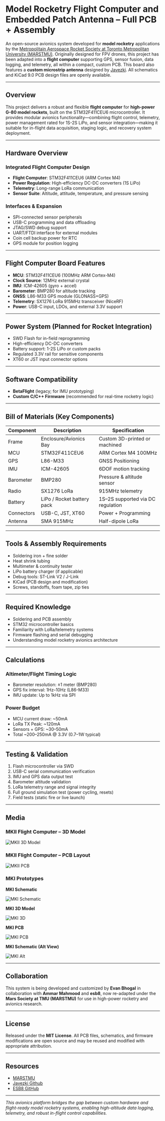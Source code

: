 # Model Rocketry Flight Computer and Embedded Patch Antenna – Full PCB + Assembly

An open-source avionics system developed for **model rocketry** applications by the [Metropolitain Aerospace Rocket Society at Toronto Metropolitan University (MARSTMU)](https://marstmu.com/). Originally designed for FPV drones, this project has been adapted into a **flight computer** supporting GPS, sensor fusion, data logging, and telemetry, all within a compact, custom PCB. This board also features a **custom microstrip antenna** designed by [Javezki](https://github.com/Javezki). All schematics and KiCad 9.0 PCB design files are openly available.

---

## Overview

This project delivers a robust and flexible **flight computer** for **high-power G-80 model rockets**, built on the STM32F411CEU6 microcontroller. It provides modular avionics functionality—combining flight control, telemetry, power management rated for 1S-2S LiPo, and sensor integration—making it suitable for in-flight data acquisition, staging logic, and recovery system deployment.

---

## Hardware Overview

### **Integrated Flight Computer Design**
- **Flight Computer**: STM32F411CEU6 (ARM Cortex M4)
- **Power Regulation**: High-efficiency DC-DC converters (1S LiPo)
- **Telemetry**: Long-range LoRa communication
- **Sensor Suite**: Altitude, attitude, temperature, and pressure sensing

### **Interfaces & Expansion**
- SPI-connected sensor peripherals
- USB-C programming and data offloading
- JTAG/SWD debug support
- UART/FTDI interface for external modules
- Coin cell backup power for RTC
- GPS module for position logging

---

## Flight Computer Board Features

- **MCU**: STM32F411CEU6 (100MHz ARM Cortex-M4)
- **Clock Source**: 12MHz external crystal
- **IMU**: ICM-42605 (gyro + accel)
- **Barometer**: BMP280 for altitude tracking
- **GNSS**: L86-M33 GPS module (GLONASS+GPS)
- **Telemetry**: SX1276 LoRa 915MHz transceiver (NiceRF)
- **Power**: USB-C input, LDOs, and external 3.3V support

---

## Power System (Planned for Rocket Integration)

- SWD Flash for in-field reprogramming
- High-efficiency DC-DC converters
- Battery support: 1-2S LiPo or custom packs
- Regulated 3.3V rail for sensitive components
- XT60 or JST input connector options

---

## Software Compatibility

- **BetaFlight** (legacy; for IMU prototyping)
- **Custom C/C++ Firmware** (recommended for real-time rocketry logic)

---

## Bill of Materials (Key Components)

| Component         | Description                         | Specification                             |
|------------------|-------------------------------------|-------------------------------------------|
| Frame            | Enclosure/Avionics Bay              | Custom 3D-printed or machined             |
| MCU              | STM32F411CEU6                       | ARM Cortex M4 100MHz                      |
| GPS              | L86-M33                             | GNSS Positioning                          |
| IMU              | ICM-42605                           | 6DOF motion tracking                      |
| Barometer        | BMP280                              | Pressure & altitude sensor                |
| Radio            | SX1276 LoRa                         | 915MHz telemetry                          |
| Battery          | LiPo / Rocket battery pack          | 1S–2S supported via DC regulation         |
| Connectors       | USB-C, JST, XT60                    | Power + Programming                       |
| Antenna          | SMA 915MHz                          | Half-dipole LoRa                          |

---

## Tools & Assembly Requirements

- Soldering iron + fine solder
- Heat shrink tubing
- Multimeter & continuity tester
- LiPo battery charger (if applicable)
- Debug tools: ST-Link V2 / J-Link
- KiCad (PCB design and modification)
- Screws, standoffs, foam tape, zip ties

---

## Required Knowledge

- Soldering and PCB assembly
- STM32 microcontroller basics
- Familiarity with LoRa/telemetry systems
- Firmware flashing and serial debugging
- Understanding model rocketry avionics architecture

---

## Calculations

### Altimeter/Flight Timing Logic
- Barometer resolution: ±1 meter (BMP280)
- GPS fix interval: 1Hz–10Hz (L86-M33)
- IMU update: Up to 1kHz via SPI

### Power Budget
- MCU current draw: ~50mA
- LoRa TX Peak: ~120mA
- Sensors + GPS: ~30–50mA
- Total ~200–250mA @ 3.3V (0.7–1W typical)

---

## Testing & Validation

1. Flash microcontroller via SWD
2. USB-C serial communication verification
3. IMU and GPS data output test
4. Barometer altitude validation
5. LoRa telemetry range and signal integrity
6. Full ground simulation test (power cycling, resets)
7. Field tests (static fire or live launch)

---

## Media

### MKII Flight Computer – 3D Model

![MKII 3D Model](https://github.com/user-attachments/assets/4a1bf0b9-8b31-4664-99bb-4b8587f5d55a)

### MKII Flight Computer – PCB Layout

![MKII PCB](https://github.com/user-attachments/assets/8e14f005-45c7-44f8-8ec0-955a119deb0c)

### MKI Prototypes

**MKI Schematic**

![MKI Schematic](https://github.com/user-attachments/assets/a0e9ac33-9647-4282-bd55-7698e77d00b0)

**MKI 3D Model**

![MKI 3D](https://github.com/user-attachments/assets/9c4938de-f330-492c-8345-230773f7fb7f)

**MKI PCB**

![MKI PCB](https://github.com/user-attachments/assets/25b10c26-9e5e-4a46-b159-e48ac772de75)

**MKI Schematic (Alt View)**

![MKI Alt](https://github.com/user-attachments/assets/66eaace1-5f99-4fdb-9aa4-7867878309cd)

---

## Collaboration

This system is being developed and customized by **Evan Bhogal** in collaboration with **Ammar Mahmood** and **esb8**, now re-adapted under the **Mars Society at TMU (MARSTMU)** for use in high-power rocketry and avionics research.

---

## License

Released under the **MIT License**. All PCB files, schematics, and firmware modifications are open source and may be reused and modified with appropriate attribution.

---

## Resources

- [MARSTMU](https://marstmu.com)
- [Javezki Github](https://github.com/Javezki)
- [ESB8 GitHub](https://github.com/esb8)
  
---


*This avionics platform bridges the gap between custom hardware and flight-ready model rocketry systems, enabling high-altitude data logging, telemetry, and robust in-flight control capabilities.*
